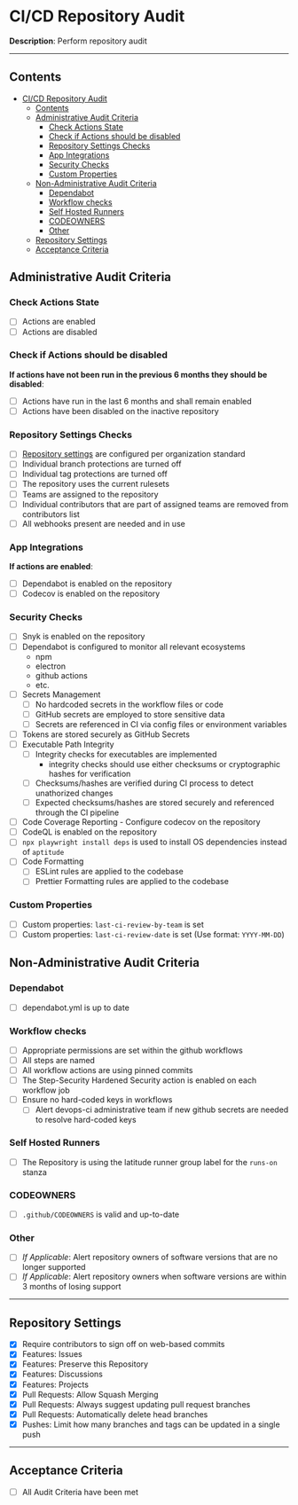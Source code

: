 # CI/CD Repository Audit

**Description**:
Perform repository audit

---

## Contents

- [CI/CD Repository Audit](#cicd-repository-audit)
  - [Contents](#contents)
  - [Administrative Audit Criteria](#administrative-audit-criteria)
    - [Check Actions State](#check-actions-state)
    - [Check if Actions should be disabled](#check-if-actions-should-be-disabled)
    - [Repository Settings Checks](#repository-settings-checks)
    - [App Integrations](#app-integrations)
    - [Security Checks](#security-checks)
    - [Custom Properties](#custom-properties)
  - [Non-Administrative Audit Criteria](#non-administrative-audit-criteria)
    - [Dependabot](#dependabot)
    - [Workflow checks](#workflow-checks)
    - [Self Hosted Runners](#self-hosted-runners)
    - [CODEOWNERS](#codeowners)
    - [Other](#other)
  - [Repository Settings](#repository-settings)
  - [Acceptance Criteria](#acceptance-criteria)

## Administrative Audit Criteria

### Check Actions State

- [ ] Actions are enabled
- [ ] Actions are disabled

### Check if Actions should be disabled

**If actions have not been run in the previous 6 months they should be disabled**:

- [ ] Actions have run in the last 6 months and shall remain enabled
- [ ] Actions have been disabled on the inactive repository

### Repository Settings Checks

- [ ] [Repository settings](#repository-settings) are configured per organization standard
- [ ] Individual branch protections are turned off
- [ ] Individual tag protections are turned off
- [ ] The repository uses the current rulesets
- [ ] Teams are assigned to the repository
- [ ] Individual contributors that are part of assigned teams are removed from contributors list
- [ ] All webhooks present are needed and in use

### App Integrations

**If actions are enabled**:

- [ ] Dependabot is enabled on the repository
- [ ] Codecov is enabled on the repository

### Security Checks

- [ ] Snyk is enabled on the repository
- [ ] Dependabot is configured to monitor all relevant ecosystems
  - npm
  - electron
  - github actions
  - etc.
- [ ] Secrets Management
  - [ ] No hardcoded secrets in the workflow files or code
  - [ ] GitHub secrets are employed to store sensitive data
  - [ ] Secrets are referenced in CI via config files or environment variables
- [ ] Tokens are stored securely as GitHub Secrets
- [ ] Executable Path Integrity
  - [ ] Integrity checks for executables are implemented
    - integrity checks should use either checksums or cryptographic hashes for verification
  - [ ] Checksums/hashes are verified during CI process to detect unathorized changes
  - [ ] Expected checksums/hashes are stored securely and referenced through the CI pipeline
- [ ] Code Coverage Reporting - Configure codecov on the repository
- [ ] CodeQL is enabled on the repository
- [ ] `npx playwright install deps` is used to install OS dependencies instead of `aptitude`
- [ ] Code Formatting
  - [ ] ESLint rules are applied to the codebase
  - [ ] Prettier Formatting rules are applied to the codebase

### Custom Properties

- [ ] Custom properties: `last-ci-review-by-team` is set
- [ ] Custom properties: `last-ci-review-date` is set (Use format: `YYYY-MM-DD`)

## Non-Administrative Audit Criteria

### Dependabot

- [ ] dependabot.yml is up to date

### Workflow checks

- [ ] Appropriate permissions are set within the github workflows
- [ ] All steps are named
- [ ] All workflow actions are using pinned commits
- [ ] The Step-Security Hardened Security action is enabled on each workflow job
- [ ] Ensure no hard-coded keys in workflows
  - [ ] Alert devops-ci administrative team if new github secrets are needed to resolve hard-coded keys

### Self Hosted Runners

- [ ] The Repository is using the latitude runner group label for the `runs-on` stanza

### CODEOWNERS

- [ ] `.github/CODEOWNERS` is valid and up-to-date

### Other

- [ ] *If Applicable*: Alert repository owners of software versions that are no longer supported
- [ ] *If Applicable*: Alert repository owners when software versions are within 3 months of losing support

---

## Repository Settings

- [x] Require contributors to sign off on web-based commits
- [x] Features: Issues
- [x] Features: Preserve this Repository
- [x] Features: Discussions
- [x] Features: Projects
- [x] Pull Requests: Allow Squash Merging
- [x] Pull Requests: Always suggest updating pull request branches
- [x] Pull Requests: Automatically delete head branches
- [x] Pushes: Limit how many branches and tags can be updated in a single push

---

## Acceptance Criteria

- [ ] All Audit Criteria have been met
